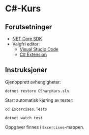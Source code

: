 # C#-Kurs

## Forutsetninger

- [NET Core SDK](https://www.microsoft.com/net/download)
- Valgfri editor:
    * [Visual Studio Code](https://code.visualstudio.com/Download)
    * [C# Extension](https://marketplace.visualstudio.com/items?itemName=ms-vscode.csharp)

## Instruksjoner

Gjenopprett avhengigheter:

```
dotnet restore CSharpKurs.sln
```

Start automatisk kjøring av tester:

```
cd Excercises.Tests

dotnet watch test
```

Oppgaver finnes i ```Excercises```-mappen.